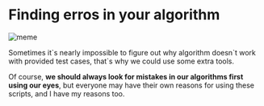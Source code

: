 # Finding erros in your algorithm

![meme](https://github.com/vitbogit/algorithms-and-data-structures-help-scripts/assets/61887732/74e29ba6-7137-4b8c-9a4e-cb1fc3488c63)

Sometimes it\`s nearly impossible to figure out why algorithm doesn\`t work with provided test cases, that`s why we could use some extra tools.

Of course, **we should always look for mistakes in our algorithms first using our eyes**, but everyone may have their own reasons for using these scripts, and I have my reasons too.
